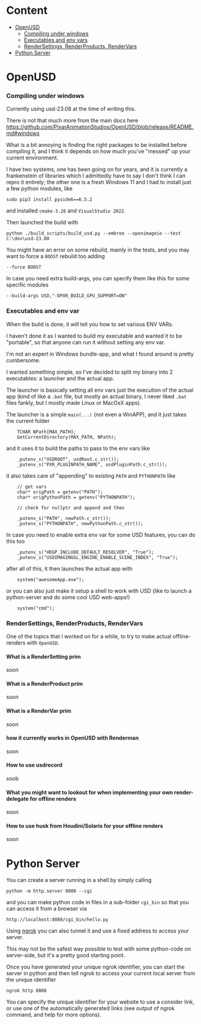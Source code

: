 # Content
- [OpenUSD](#openusd)
    - [Compiling under windows](#compilingunderwindows)
    - [Executables and env vars](#envvars)
    - [RenderSettings, RenderProducts, RenderVars](#renderspecs)
- [Python Server](#pythonserver)

<a id="openusd"></a>
# OpenUSD

<a id="compilingunderwindows"></a>
### Compiling under windows

Currently using usd-23.08 at the time of writing this.

There is not that much more from the main docs here https://github.com/PixarAnimationStudios/OpenUSD/blob/release/README.md#windows </br>

What is a bit annoying is finding the right packages to be installed before compiling it, and I think it depends on how much you've "messed" up your current environment.

I have two systems, one has been going on for years, and it is currently a frankenstein of libraries which I admittedly have to say I don't think I can repro it entirely; the other one is a fresh Windows 11 and I had to install just a few python modules, like

```
sudo pip3 install pyside6==6.5.2 
```

and installed `cmake-3.26` and `VisualStudio 2022`.

Then launched the build with

```
python ./build_scripts/build_usd.py --embree --openimageio --test C:\dev\usd-23.08
```
You might have an error on some rebuild, mainly in the tests, and you may want to force a `BOOST` rebuild too adding

```
--force BOOST
```

In case you need extra build-args, you can specify them like this for some specific modules

```
--build-args USD,"-DPXR_BUILD_GPU_SUPPORT=ON"
```

<a id="envvars"></a>
### Executables and env var

When the build is done, it will tell you how to set various ENV VARs.

I haven't done it as I wanted to build my executable and wanted it to be "portable", so that anyone can run it without setting any env var.

I'm not an expert in Windows bundle-app, and what I found around is pretty cumbersome.

I wanted something simple, so I've decided to split my binary into 2 executables: a launcher and the actual app.

The launcher is basically setting all env vars just the execution of the actual app (kind of like a `.bat` file, but mostly an actual binary, I never liked `.bat` files fankly, but I mostly made Linux or MacOsX apps).

The launcher is a simple `main(...)` (not even a WinAPP), and it just takes
the current folder

```
    TCHAR NPath[MAX_PATH];
    GetCurrentDirectory(MAX_PATH, NPath);
```

and it uses it to build the paths to pass to the env vars like

```
    _putenv_s("USDROOT", usdRoot.c_str());
    _putenv_s("PXR_PLUGINPATH_NAME", usdPluginPath.c_str());
```
it also takes care of "appending" to existing `PATH` and `PYTHONPATH` like

```
    // get vars
    char* origPath = getenv("PATH");
    char* origPythonPath = getenv("PYTHONPATH");
    
    // check for nullptr and append and then

    _putenv_s("PATH", newPath.c_str());
    _putenv_s("PYTHONPATH", newPythonPath.c_str());
```
In case you need to enable extra env var for some USD features, you can do this too

```
    _putenv_s("HDGP_INCLUDE_DEFAULT_RESOLVER", "True");
    _putenv_s("USDIMAGINGGL_ENGINE_ENABLE_SCENE_INDEX", "True");
```

after all of this, it then launches the actual app with

```
    system("awesomeApp.exe");
```

or you can also just make it setup a shell to work with USD (like to launch a python-server and do some cool USD web-apps!)

```
    system("cmd");
```

<a id="renderspecs"></a>
### RenderSettings, RenderProducts, RenderVars

One of the topics that I worked on for a while, to try to make actual offline-renders with `OpenUSD`.

#### What is a RenderSetting prim

soon

#### What is a RenderProduct prim

soon

#### What is a RenderVar prim

soon

#### how it currently works in OpenUSD with Renderman

soon

#### How to use usdrecord

soob

#### What you might want to lookout for when implementing your own render-delegate for offline renders

soon

#### How to use husk from Houdini/Solaris for your offline renders

soon

<a id="pythonserver"></a>
# Python Server

You can create a server running in a shell by simply calling

```
python -m http.server 8080 --cgi
```

and you can make python code in files in a sub-folder `cgi_bin` so
that you can access it from a browser via

```
http://localhost:8080/cgi_bin/hello.py
```

Using [ngrok](https://ngrok.com) you can also tunnel it and use a fixed address to access your server.

This may not be the safest way possible to test with some python-code on server-side, but it's a pretty good starting point.

Once you have generated your unique ngrok identifier, you can start the server in python and then tell ngrok to access your current local server from the unique identifier

```
ngrok http 8080
```

You can specify the unique identifier for your website to use a consider link, or use one of the automatically generated links (see output of ngrok command, and help for more options).
